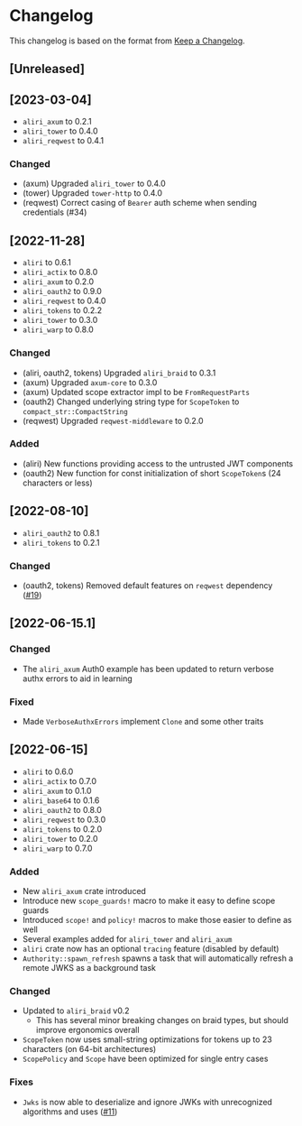 # Changelog

This changelog is based on the format from [Keep a Changelog](https://keepachangelog.com/en/1.0.0/).

## [Unreleased]

## [2023-03-04]

- `aliri_axum` to 0.2.1
- `aliri_tower` to 0.4.0
- `aliri_reqwest` to 0.4.1

### Changed

- (axum) Upgraded `aliri_tower` to 0.4.0
- (tower) Upgraded `tower-http` to 0.4.0
- (reqwest) Correct casing of `Bearer` auth scheme when sending credentials (#34)

## [2022-11-28]

- `aliri` to 0.6.1
- `aliri_actix` to 0.8.0
- `aliri_axum` to 0.2.0
- `aliri_oauth2` to 0.9.0
- `aliri_reqwest` to 0.4.0
- `aliri_tokens` to 0.2.2
- `aliri_tower` to 0.3.0
- `aliri_warp` to 0.8.0

### Changed

- (aliri, oauth2, tokens) Upgraded `aliri_braid` to 0.3.1
- (axum) Upgraded `axum-core` to 0.3.0
- (axum) Updated scope extractor impl to be `FromRequestParts`
- (oauth2) Changed underlying string type for `ScopeToken` to `compact_str::CompactString`
- (reqwest) Upgraded `reqwest-middleware` to 0.2.0

### Added

- (aliri) New functions providing access to the untrusted JWT components
- (oauth2) New function for const initialization of short `ScopeToken`s (24 characters or less)

## [2022-08-10]

- `aliri_oauth2` to 0.8.1
- `aliri_tokens` to 0.2.1

### Changed

- (oauth2, tokens) Removed default features on `reqwest` dependency ([#19])

[#19]: https://github.com/neoeinstein/aliri/pull/19

## [2022-06-15.1]

### Changed

- The `aliri_axum` Auth0 example has been updated to return verbose authx errors to aid in learning

### Fixed

- Made `VerboseAuthxErrors` implement `Clone` and some other traits

## [2022-06-15]

- `aliri` to 0.6.0
- `aliri_actix` to 0.7.0
- `aliri_axum` to 0.1.0
- `aliri_base64` to 0.1.6
- `aliri_oauth2` to 0.8.0
- `aliri_reqwest` to 0.3.0
- `aliri_tokens` to 0.2.0
- `aliri_tower` to 0.2.0
- `aliri_warp` to 0.7.0

### Added

- New `aliri_axum` crate introduced
- Introduce new `scope_guards!` macro to make it easy to define scope guards
- Introduced `scope!` and `policy!` macros to make those easier to define as well
- Several examples added for `aliri_tower` and `aliri_axum`
- `aliri` crate now has an optional `tracing` feature (disabled by default)
- `Authority::spawn_refresh` spawns a task that will automatically refresh a remote JWKS as a background task

### Changed

- Updated to `aliri_braid` v0.2
  - This has several minor breaking changes on braid types, but should improve ergonomics overall
- `ScopeToken` now uses small-string optimizations for tokens up to 23 characters (on 64-bit architectures)
- `ScopePolicy` and `Scope` have been optimized for single entry cases

### Fixes

- `Jwks` is now able to deserialize and ignore JWKs with unrecognized algorithms and uses ([#11])

[#11]: https://github.com/neoeinstein/aliri/issues/11

<!-- markdownlint-disable-file MD024 -->
